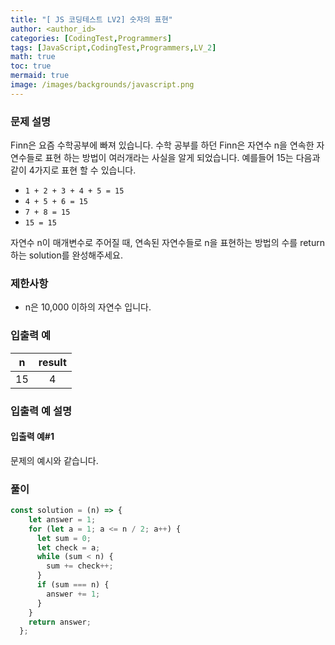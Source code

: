 ```yaml
---
title: "[ JS 코딩테스트 LV2] 숫자의 표현"
author: <author_id>
categories: [CodingTest,Programmers]
tags: [JavaScript,CodingTest,Programmers,LV_2]
math: true
toc: true
mermaid: true
image: /images/backgrounds/javascript.png
---
```


### 문제 설명
Finn은 요즘 수학공부에 빠져 있습니다. 수학 공부를 하던 Finn은 자연수 n을 연속한 자연수들로 표현 하는 방법이 여러개라는 사실을 알게 되었습니다. 예를들어 15는 다음과 같이 4가지로 표현 할 수 있습니다.

+ `1 + 2 + 3 + 4 + 5 = 15`
+ `4 + 5 + 6 = 15`
+ `7 + 8 = 15`
+ `15 = 15`

자연수 n이 매개변수로 주어질 때, 연속된 자연수들로 n을 표현하는 방법의 수를 return하는 solution를 완성해주세요.

### 제한사항
+ n은 10,000 이하의 자연수 입니다.

### 입출력 예

|n	|result|
|:--:|:--:|
|15	|4|

### 입출력 예 설명
#### 입출력 예#1
문제의 예시와 같습니다.

### 풀이
```javascript
const solution = (n) => {
    let answer = 1;
    for (let a = 1; a <= n / 2; a++) {
      let sum = 0;
      let check = a;
      while (sum < n) {
        sum += check++;
      }
      if (sum === n) {
        answer += 1;
      }
    }
    return answer;
  };
```
